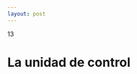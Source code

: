 ```yaml
--- 
layout: post
---
```

<div class="header">
  <div class="numbrerUnit">13</div>
  <h1>La unidad de control</h1>
  <subtitle> </subtitle>
</div>
